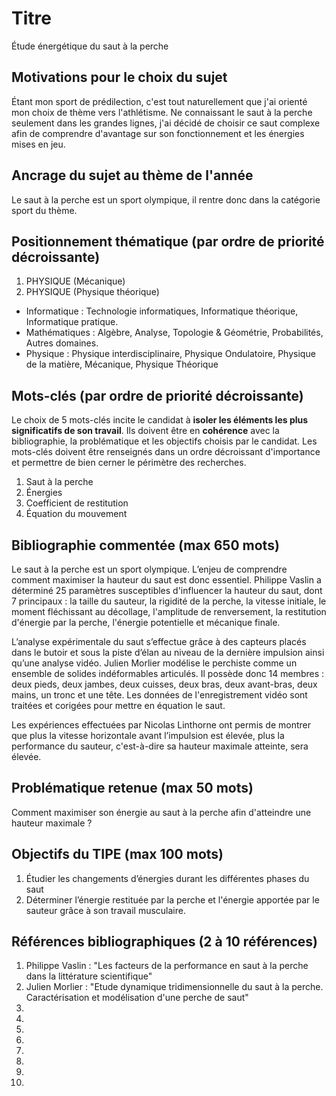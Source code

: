 # Titre
Étude énergétique du saut à la perche

## Motivations pour le choix du sujet
Étant mon sport de prédilection, c'est tout naturellement que j'ai orienté mon choix de thème vers l'athlétisme. Ne connaissant le saut à la perche seulement dans les grandes lignes, j'ai décidé de choisir ce saut complexe afin de comprendre d'avantage sur son fonctionnement et les énergies mises en jeu.

## Ancrage du sujet au thème de l'année
Le saut à la perche est un sport olympique, il rentre donc dans la catégorie sport du thème.

## Positionnement thématique (par ordre de priorité décroissante)

1. PHYSIQUE (Mécanique)
2. PHYSIQUE (Physique théorique)


- Informatique : Technologie informatiques, Informatique théorique, Informatique pratique.
- Mathématiques : Algèbre, Analyse, Topologie & Géométrie, Probabilités, Autres domaines.
- Physique : Physique interdisciplinaire, Physique Ondulatoire, Physique de la matière, Mécanique, Physique Théorique


## Mots-clés (par ordre de priorité décroissante)

Le choix de 5 mots-clés incite le candidat à **isoler les éléments les plus significatifs de son travail**. Ils doivent être en **cohérence** avec la bibliographie, la problématique et les objectifs choisis par le candidat. Les mots-clés doivent être renseignés dans un ordre décroissant d'importance et permettre de bien cerner le périmètre des recherches.

1. Saut à la perche
2. Énergies
3. Coefficient de restitution
4. Équation du mouvement



## Bibliographie commentée (max 650 mots)
Le saut à la perche est un sport olympique. L’enjeu de comprendre comment maximiser la hauteur du saut est donc essentiel. Philippe Vaslin a déterminé 25 paramètres susceptibles d'influencer la hauteur du saut, dont 7 principaux : la taille du sauteur, la rigidité de la perche, la vitesse initiale, le moment fléchissant au décollage, l'amplitude de renversement, la restitution d'énergie par la perche, l'énergie potentielle et mécanique finale.

L’analyse expérimentale du saut s’effectue grâce à des capteurs placés dans le butoir et sous la piste d’élan au niveau de la dernière impulsion ainsi qu’une analyse vidéo. 
Julien Morlier modélise le perchiste comme un ensemble de solides indéformables articulés. Il possède donc 14 membres : deux pieds, deux jambes, deux cuisses, deux bras, deux avant-bras, deux mains, un tronc et une tête.
Les données de l'enregistrement vidéo sont traitées et corigées pour mettre en équation le saut. 

Les expériences effectuées par Nicolas Linthorne ont permis de montrer que plus la vitesse horizontale avant l’impulsion est élevée, plus la performance du sauteur, c'est-à-dire sa hauteur maximale atteinte, sera élevée.


## Problématique retenue (max 50 mots)
Comment maximiser son énergie au saut à la perche afin d'atteindre une hauteur maximale ?

## Objectifs du TIPE (max 100 mots)


1. Étudier les changements d’énergies durant les différentes phases du saut
2. Déterminer l’énergie restituée par la perche et l'énergie apportée par le sauteur grâce à son travail musculaire.



## Références bibliographiques (2 à 10 références)

1. Philippe Vaslin : "Les facteurs de la performance en saut à la perche dans la littérature scientifique"
2. Julien Morlier : "Etude dynamique tridimensionnelle du saut à la perche. Caractérisation et modélisation d'une perche de saut"
3. 
4. 
5. 
6. 
7. 
8. 
9. 
10. 

